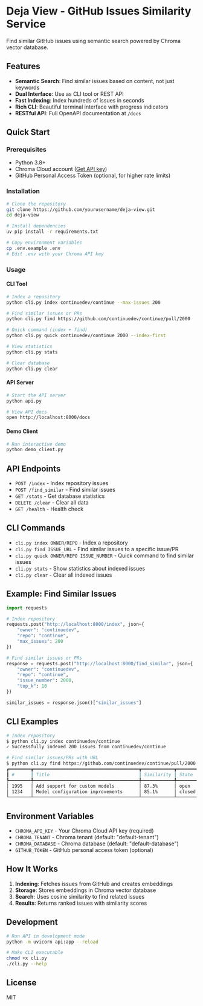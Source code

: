 # Deja View - GitHub Issues Similarity Service

Find similar GitHub issues using semantic search powered by Chroma vector database.

## Features

- **Semantic Search**: Find similar issues based on content, not just keywords
- **Dual Interface**: Use as CLI tool or REST API
- **Fast Indexing**: Index hundreds of issues in seconds
- **Rich CLI**: Beautiful terminal interface with progress indicators
- **RESTful API**: Full OpenAPI documentation at `/docs`

## Quick Start

### Prerequisites

- Python 3.8+
- Chroma Cloud account ([Get API key](https://cloud.trychroma.com))
- GitHub Personal Access Token (optional, for higher rate limits)

### Installation

```bash
# Clone the repository
git clone https://github.com/yourusername/deja-view.git
cd deja-view

# Install dependencies
uv pip install -r requirements.txt

# Copy environment variables
cp .env.example .env
# Edit .env with your Chroma API key
```

### Usage

#### CLI Tool

```bash
# Index a repository
python cli.py index continuedev/continue --max-issues 200

# Find similar issues or PRs
python cli.py find https://github.com/continuedev/continue/pull/2000

# Quick command (index + find)
python cli.py quick continuedev/continue 2000 --index-first

# View statistics
python cli.py stats

# Clear database
python cli.py clear
```

#### API Server

```bash
# Start the API server
python api.py

# View API docs
open http://localhost:8000/docs
```

#### Demo Client

```bash
# Run interactive demo
python demo_client.py
```

## API Endpoints

- `POST /index` - Index repository issues
- `POST /find_similar` - Find similar issues
- `GET /stats` - Get database statistics
- `DELETE /clear` - Clear all data
- `GET /health` - Health check

## CLI Commands

- `cli.py index OWNER/REPO` - Index a repository
- `cli.py find ISSUE_URL` - Find similar issues to a specific issue/PR
- `cli.py quick OWNER/REPO ISSUE_NUMBER` - Quick command to find similar issues
- `cli.py stats` - Show statistics about indexed issues
- `cli.py clear` - Clear all indexed issues

## Example: Find Similar Issues

```python
import requests

# Index repository
requests.post("http://localhost:8000/index", json={
    "owner": "continuedev",
    "repo": "continue",
    "max_issues": 200
})

# Find similar issues or PRs
response = requests.post("http://localhost:8000/find_similar", json={
    "owner": "continuedev",
    "repo": "continue",
    "issue_number": 2000,
    "top_k": 10
})

similar_issues = response.json()["similar_issues"]
```

## CLI Examples

```bash
# Index repository
$ python cli.py index continuedev/continue
✓ Successfully indexed 200 issues from continuedev/continue

# Find similar issues/PRs with URL
$ python cli.py find https://github.com/continuedev/continue/pull/2000
┏━━━━━━━━┳━━━━━━━━━━━━━━━━━━━━━━━━━━━━━━━━━━━━━━━┳━━━━━━━━━━━━┳━━━━━━━━┓
┃ #      ┃ Title                                 ┃ Similarity ┃ State  ┃
┡━━━━━━━━╇━━━━━━━━━━━━━━━━━━━━━━━━━━━━━━━━━━━━━━━╇━━━━━━━━━━━━╇━━━━━━━━┩
│ 1995   │ Add support for custom models         │ 87.3%      │ open   │
│ 1234   │ Model configuration improvements      │ 85.1%      │ closed │
└────────┴───────────────────────────────────────┴────────────┴────────┘
```

## Environment Variables

- `CHROMA_API_KEY` - Your Chroma Cloud API key (required)
- `CHROMA_TENANT` - Chroma tenant (default: "default-tenant")
- `CHROMA_DATABASE` - Chroma database (default: "default-database")
- `GITHUB_TOKEN` - GitHub personal access token (optional)

## How It Works

1. **Indexing**: Fetches issues from GitHub and creates embeddings
2. **Storage**: Stores embeddings in Chroma vector database
3. **Search**: Uses cosine similarity to find related issues
4. **Results**: Returns ranked issues with similarity scores

## Development

```bash
# Run API in development mode
python -m uvicorn api:app --reload

# Make CLI executable
chmod +x cli.py
./cli.py --help
```

## License

MIT